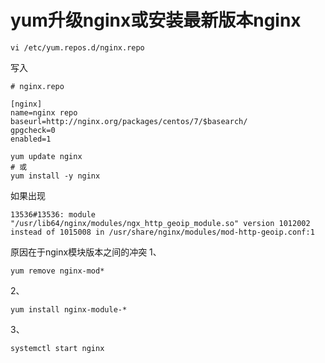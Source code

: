 # yum升级nginx或安装最新版本nginx



```
vi /etc/yum.repos.d/nginx.repo

```

写入

```
# nginx.repo

[nginx]
name=nginx repo
baseurl=http://nginx.org/packages/centos/7/$basearch/
gpgcheck=0
enabled=1

```

```
yum update nginx
# 或
yum install -y nginx

```

如果出现

```
13536#13536: module "/usr/lib64/nginx/modules/ngx_http_geoip_module.so" version 1012002 instead of 1015008 in /usr/share/nginx/modules/mod-http-geoip.conf:1

```

原因在于nginx模块版本之间的冲突
1、

```
yum remove nginx-mod*

```

2、

```
yum install nginx-module-*

```

3、

```
systemctl start nginx
```